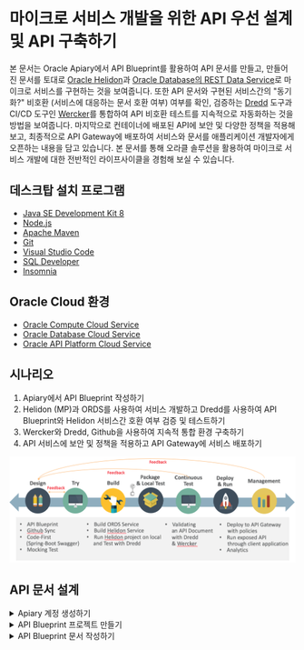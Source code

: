 # 마이크로 서비스 개발을 위한 API 우선 설계 및 API 구축하기

본 문서는 Oracle Apiary에서 API Blueprint를 활용하여 API 문서를 만들고, 만들어진 문서를 토대로 [Oracle Helidon](http://helidon.io)과 [Oracle Database의 REST Data Service](https://www.oracle.com/database/technologies/appdev/rest.html)로 마이크로 서비스를 구현하는 것을 보여줍니다. 
또한 API 문서와 구현된 서비스간의 "동기화?" 비호환 (서비스에 대응하는 문서 호환 여부) 여부를 확인, 검증하는 [Dredd](https://github.com/apiaryio/dredd) 도구과 CI/CD 도구인 [Wercker](https://app.wercker.com/)를 통합하여 API 비호환 테스트를 지속적으로 자동화하는 것을 방법을 보여줍니다.
마지막으로 컨테이너에 배포된 API에 보안 및 다양한 정책을 적용해 보고, 최종적으로 API Gateway에 배포하여 서비스와 문서를 애플리케이션 개발자에게 오픈하는 내용을 담고 있습니다.
본 문서를 통해 오라클 솔루션을 활용하여 마이크로 서비스 개발에 대한 전반적인 라이프사이클을 경험해 보실 수 있습니다.

## 데스크탑  설치 프로그램
* [Java SE Development Kit 8](https://www.oracle.com/technetwork/java/javase/downloads/jdk8-downloads-2133151.html)
* [Node.js](https://nodejs.org/ko/download)
* [Apache Maven](https://maven.apache.org/download.cgi)
* [Git](https://git-scm.com/download/win)
* [Visual Studio Code](https://code.visualstudio.com/download)
* [SQL Developer](https://www.oracle.com/technetwork/developer-tools/sql-developer/downloads/index.html)
* [Insomnia](https://insomnia.rest/download)

## Oracle Cloud 환경
* [Oracle Compute Cloud Service](https://cloud.oracle.com/ko_KR/compute)
* [Oracle Database Cloud Service](https://cloud.oracle.com/ko_KR/database)
* [Oracle API Platform Cloud Service](https://cloud.oracle.com/ko_KR/api-platform)

## 시나리오
1. Apiary에서 API Blueprint 작성하기
2. Helidon (MP)과 ORDS를 사용하여 서비스 개발하고 Dredd를 사용하여 API Blueprint와 Helidon 서비스간 호환 여부 검증 및 테스트하기
3. Wercker와 Dredd, Github을 사용하여 지속적 통합 환경 구축하기
4. API 서비스에 보안 및 정책을 적용하고 API Gateway에 서비스 배포하기

![Scenario](images/api_first_design_scenario.png)

## API 문서 설계
<details>
<summary>Apiary 계정 생성하기</summary>
API 문서를 작성하고 Mock Test를 하기 위한 Apiary 계정을 생성하는 단계입니다.  
만약 계정을 가지고 있다면 이 단계를 건너뜁니다.  

> [Apiary(https://apiary.io)](https://apiary.io) 홈페이지에 접속한 후 우측 상단의 **Sign up** 버튼을 클릭합니다.  
> ![apiary home](images/apiary_home.png)

> **Continue with GitHub** 버튼을 클릭합니다.  
> GitHub 계정이 필요합니다. 만약에 없을 경우 [GitHub(https://github.com)](https://github.com)에서 계정을 생성하세요.  
> ![apiary_sign_up](images/apiary_sign_up.png)

> GitHub 계정을 입력하고 **Sign In** 버튼을 클릭합니다.  
> ![apiary_github_account1](images/apiary_github_account1.png)

> GitHub에서 verify를 위한 메일이 발송됩니다.  
> ![apiary_github_auth](images/apiary_github_auth.png)

> GitHub 로그인 메일 계정으로 접속하여 verify 메일을 확인하고 **verify email address**를 클릭 합니다.  
> ![apiary_email_auth](images/apiary_email_auth.png)

> 다시 Apiary 홈페이지로 접속한 후 우측 상단의 **Sign In** 버튼을 클릭, **Continue with GitHub** 버튼을 클릭 합니다.  
> ![apiary_signin](images/apiary_signin.png)

> GitHub 계정을 입력하고 **Sign In** 버튼을 클릭합니다.  
> ![apiary_github_signin](images/apiary_github_signin.png)

> Apiary 계정을 생성하면 기본 API 하나를 생성해야 합니다.  
> **Name your first API** 부분에 *myfirstapi* 혹은 *helloapiary* 와 같이 임의로 입력합니다.  
> ![apiary_first_api](images/apiary_first_api.png)

> Apiary 계정을 성공적으로 생성하였습니다. :clap:  
> 아래 화면은 Apiary 에디터 화면으로 좌측이 에디터, 우측이 실시간으로 만들어지는 API 문서입니다.  
> ![apiary_first_api_editor](images/apiary_first_api_editor.png)
</details>

<details>
<summary>API Blueprint 프로젝트 만들기</summary>
이제 API 프로젝트를 하나 만들어 보겠습니다.

> 좌측 상단의 API 이름을 클릭한 후 **Create New API Project**를 선택합니다.  
> ![apiary_create_new_api](images/apiary_create_new_api.png)

> **Personal API**를 선택하고 API 이름은 **Movie API** 라고 입력합니다.  
> 문서 유형은 API Blueprint와 Swagger 2.0 스펙을 지원하는데, 여기서는 API Blueprint로 문서를 작성합니다.
>	    > :warning: **참고 : Personal API와 Team API**  
>       > Personal API는 무료 서비스로 개인만 작업이 가능하며, 팀단위 협업 기능은 지원하지 않습니다.  
>       > 또한 작성된 API 문서는 해당 문서의 URL만 알면 누구나 볼 수 있도록 공개됩니다.  
>       > 유료 서비스인 Enterprise 버전을 구매할 경우 팀 단위 협업이 가능한 Team API 문서를 생성할 수 있습니다.  
>       > Team API는 팀멤버를 구성하고 팀멤버만 볼 수 있는 Private API로 구성할 수 있습니다. 

> ![apiary_create_new_api_personal](images/apiary_create_new_api_personal.png)
>	> :warning: **참고 : API Blueprint와 Swagger**  
>	> API Blueprint와 Swagger는 API 문서 작성 시 가장 많이 사용되고 있는 API 문서 정의 언어입니다.  
>	> 이외에 MuleSoft의 RAML(YAML)과 Slate(Markdown), Asciidoc (Spring-boot REST Doc 에서 기본으로 사용) 등이 있습니다.  
>	> 정확하게는 API Blueprint의 경우 API 문서를 생성하는데 포커스가 맞춰져 있다면, Swagger는 API를 정의하는데 포커스가 맞춰져 있습니다.  
>	> API Blueprint는 개발자가 아니어도 쉽게 배울 수 있으며, 작성하기 쉽고 이해하기 쉬운 마크다운 형식을 지원합니다.  
>	> 문서를 위한 스펙이기 때문에 실제 구현을 위한 정의가 Swagger에 비해 상대적으로 많이 포함되지 않아, 스텁이나 스니펫과  
>	> 같은 코드 생성 기능을 제공하기 어렵습니다.  
>	> Swagger는 Linux Foundation의 오픈소스 프로젝트인 OpenAPI Initiative에 추가되면서 현재는 Open API Specification (OAS)  
>	> 이라는 이름으로 불리고 있습니다. 개발자에게 친숙한 JSON, YAML 형식으로 작성하며, 구현을 위한 여러가지 스펙을 제공하기 때문에  
>	> 개발자 사이에서 많이 사용되고 있으며, 다양한 언어의 스텁 코드를 생성할 수 있는 기능도 제공될 수 있습니다. (e.g. Swagger Codegen)  
>	> 반면에 API Blueprint에 비해서 구현과 관련된 많은 내용이 포함되기 때문에 비 개발자에게는 다소 복잡하게 느껴질 수 있습니다.  
>	> Swagger는 문서의 복잡성이 높기 때문에 문서를 먼저 만들고 API를 만들기 보다는 이미 만들어진 API에서 Swagger문서를 추출하는  
>	> 방식으로 더 많이 사용됩니다. (ORDS를 포함 많은 개발 언어 및 프레임웍에서 Swagger 생성 기능을 제공합니다.)  
>	> 따라서, 일반적으로 Design First 를 말할때는 API Blueprint, Code First를 말할때는 Swagger를  
>	> 떠올리면 됩니다. (물론 Swagger가 더 익숙한 사용자라면 Swagger가 Design First Approach가 될 수 있습니다.)  

> 생성을 하게 되면 좌측에 샘플 API Blueprint 마크다운과 에디터가 보이고, 우측에 HTML 문서가 보입니다.  
> ![apiary_write_api_1](images/apiary_write_api_1.png)
</details>

<details>
<summary>API Blueprint 문서 작성하기</summary>
이제부터 Movie API 문서를 작성하겠습니다.  
:memo: **마크가 표기되어 있는 부분만 변경 또는 재작성합니다.**  

> API Blueprint 버전 정도로 생각하면 됩니다.  
> 현재 API Blueprint spec은 1A revision 9 입니다.  
> ```markdown
> FORMAT: 1A
> ```

> 실제 서비스할 Production 서버의 주소입니다.  
> 처음에는 Production 환경이 없기 때문에 변경하지 않습니다.
> ```markdown
> HOST: http://polls.apiblueprint.org/
> ```

> API 문서 이름입니다. 한글도 가능합니다.
> ```markdown
> # Movie API
> ```

> :memo:**수정**  
> API에 대한 설명, 소개를 적는 부분입니다.  
> 변경 전 부분을 아래와 같이 수정합니다.  
> *변경 전*
> ```diff
> - Polls is a simple API allowing consumers to view polls and vote in them.
> ```
> *변경 후*
> ```markdown
> 영화 정보를 제공하는 API 입니다.
> ```

> :memo:**수정**  
> API에 대한 엔드포인트 URL입니다.  
> 변경 전 부분을 아래와 같이 수정합니다.  
> *변경 전*
> ```diff
> - ## Questions Collection [/questions]
> ```
> *변경 후*
> ```markdown
> ## Movies Collection [/movies]
> ```

> :memo:**수정**  
> API 엔드포인트에 대한 Action (Method)를 정의합니다.  
> 변경 전 부분을 아래와 같이 수정합니다.  
> *변경 전*
> ```diff
> + ### List All Questions [GET]
> ```
> *변경 후*
> ```markdown
> ### List All Movies [GET]
> ```

> :memo:**수정**  
> 응답 JSON 샘플을 다음과 같이 변경합니다.  
> *변경 전*
> ```diff
> -        [
> -            {
> -                \"question\": \"Favourite programming language?\",
> -                \"published_at\": \"2015-08-05T08:40:51.620Z\",
> -                \"choices\": [
> -                    {
> -                        \"choice\": \"Swift\",
> -                        \"votes\": 2048
> -                    }, {
> -                        \"choice\": \"Python\",
> -                        \"votes\": 1024
> -                    }, {
> -                        \"choice\": \"Objective-C\",
> -                        \"votes\": 512
> -                    }, {
> -                        \"choice\": \"Ruby\",
> -                        \"votes\": 256
> -                    }
> -                ]
> -            }
> -        ]
> ```
> *변경 후*
> ```markdown
>         [
>             {
>                 \"id\": \"19995\",
>                 \"title\": \"Avatar\",
>                 \"year\": \"2009\",
>                 \"runtime\" : 100
>             },
>             {
>                 \"id\": \"2699\",
>                 \"title\": \"Titanic\",
>                 \"year\": \"1997\",
>                 \"runtime\" :194
>             }
>         ]
> ```

> 두번 째 API Action을 수정 합니다.
> :memo:**수정**  
> Action을 다음과 같이 수정합니다.
> *변경 전*
> ```diff
> - ### Create a New Question [POST]

> - You may create your own question using this action. It takes a JSON
> - object containing a question and a collection of answers in the
> - form of choices.
> ```
> *변경 후*
> ```markdown
> ### Get a Movie [GET /movies/{id}?{title}]

> Movie ID와 Title로 조회하여 상세 Movie 정보를 반환합니다.
> ```

> :warning: **참고 : Path Parameter 와 Query Parameter**  
> Path Parameter는 REST URL Path에 포함되는 파라미터로 http://{host}:{port}/{endpoint}/{path_param}/ 형태로  
> 사용되며 필수로 포함되어야 합니다.  
> Query Parameter는 URL에 ?다음에 붙는 파라미터로 key=value 형태로 사용되며, 옵셔널한 값이 사용될 수 있습니다.  
> 위 내용 중 {id} 부분이 Path Parameter를 의미하며, ?{title} 부분이 Query Parameter 입니다.  

> :memo:**수정**  
> Request 부분을 다음과 같이 수정합니다.
> *변경 전*
> ```diff
> - + Request (application/json)

> -        {
> -            "question": "Favourite programming language?",
> -            "choices": [
> -                \"Swift\",
> -                \"Python\",
> -                \"Objective-C\",
> -                \"Ruby\"
> -            ]
> -        }
> ```
> *변경 후*
> ```markdown
> + Parameters
>     - id : 19995 (string, required)
>     - title : Avatar (string, optional)
    
> + Request
>     + Header
            
>             Authorization : Basic AAA
> ```
> :memo:Response 변경
> Response 부분을 다음과 같이 수정합니다.  
> 변경 전
> ```diff
> - + Response 201 (application/json)

> -    + Headers
> -
> -            Location: /questions/2

> -    + Body

> -            {
> -                \"question\": \"Favourite programming language?\",
> -                \"published_at\": \"2015-08-05T08:40:51.620Z\",
> -                \"choices\": [
> -                    {
> -                        \"choice\": \"Swift\",
> -                        \"votes\": 0
> -                    }, {
> -                        \"choice\": \"Python\",
> -                        \"votes": 0
> -                    }, {
> -                        \"choice": \"Objective-C\",
> -                        \"votes": 0
> -                    }, {
> -                        \"choice": \"Ruby\",
> -                        \"votes": 0
> -                    }
> -                ]
> -            }
> ```

> *변경 후*
> ```markdown
> + Response 200 (application/json)
>     + Attributes
>         + id : 2699
>         + title : Titanic
>         + year : 1997
>         + runtime : 194
>         + Include MovieDetail
>         + genres (array[Genres])



> # Data Structure

> ## MovieDetail (object)
> - overview : In the 22nd century, a paraplegic Marine is dispatched to the moon Pandora on a unique mission, but becomes torn between following orders and protecting an alien civilization. (string)
> - releaseDate : 2009.12.10
> - status : Released
> - homepage : http://www.titanicmovie.com
> - vote_average : 7.2
> - vote_count : 12114


## Genres (object)
> - id : 18 (number, required)
> - name : Drama (string, required)
> ```
</details>
